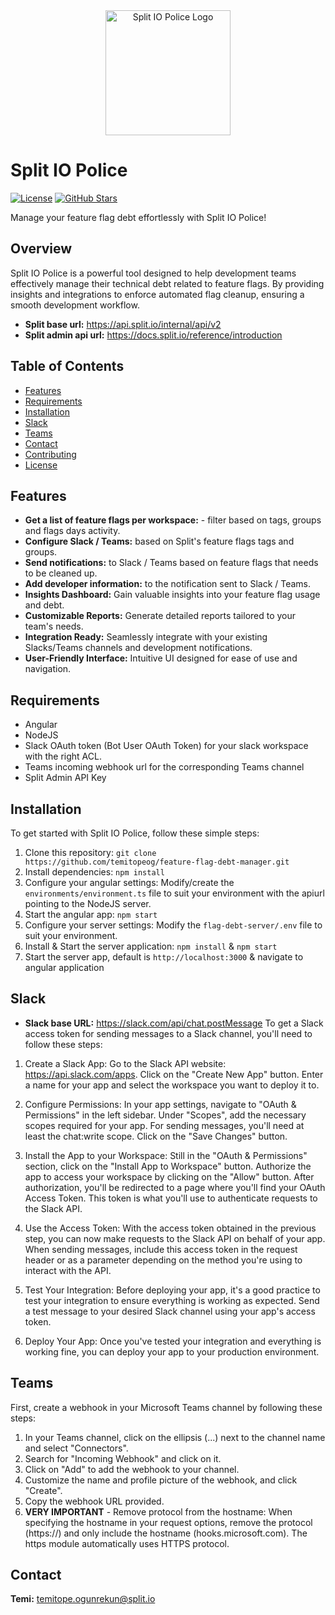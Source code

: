 <div align="center">
  <img src="https://yt3.googleusercontent.com/h07KGOH0L0GQgzQdDsPRKoyV6bD1koDcK1DOYmGXxTSQPe27gXLIL95CEMU8008Fdd7_8f_j-Ic=s900-c-k-c0x00ffffff-no-rj" alt="Split IO Police Logo" width="200px">
</div>

# Split IO Police

[![License](https://img.shields.io/badge/License-MIT-blue.svg)](https://github.com/temitopeog/feature-flag-debt-manager/blob/main/LICENSE)
[![GitHub Stars](https://img.shields.io/github/stars/temitopeog/feature-flag-debt-manager?style=social)](https://github.com/temitopeog/feature-flag-debt-manager/stargazers)


Manage your feature flag debt effortlessly with Split IO Police!

## Overview
Split IO Police is a powerful tool designed to help development teams effectively manage their technical debt related to feature flags. By providing insights and integrations to enforce automated flag cleanup, ensuring a smooth development workflow.
- **Split base url:** https://api.split.io/internal/api/v2
- **Split admin api url:** https://docs.split.io/reference/introduction


## Table of Contents

- [Features](#features)
- [Requirements](#requirements)
- [Installation](#installation)
- [Slack](#slack)
- [Teams](#teams)
- [Contact](#contact)
- [Contributing](#contributing)
- [License](#license)

## Features

- **Get a list of feature flags per workspace:** - filter based on tags, groups and flags days activity.
- **Configure Slack / Teams:** based on Split's feature flags tags and groups.
- **Send notifications:** to Slack / Teams based on feature flags that needs to be cleaned up.
- **Add developer information:** to the notification sent to Slack / Teams.
- **Insights Dashboard:** Gain valuable insights into your feature flag usage and debt.
- **Customizable Reports:** Generate detailed reports tailored to your team's needs.
- **Integration Ready:** Seamlessly integrate with your existing Slacks/Teams channels and development notifications.
- **User-Friendly Interface:** Intuitive UI designed for ease of use and navigation.

## Requirements

- Angular 
- NodeJS
- Slack OAuth token (Bot User OAuth Token) for your slack workspace with the right ACL.
- Teams incoming webhook url for the corresponding Teams channel
- Split Admin API Key

## Installation

To get started with Split IO Police, follow these simple steps:

1. Clone this repository: `git clone https://github.com/temitopeog/feature-flag-debt-manager.git`
2. Install dependencies: `npm install`
3. Configure your angular settings: Modify/create the `environments/environment.ts` file to suit your environment with the apiurl pointing to the NodeJS server.
4. Start the angular app: `npm start`
5. Configure your server settings: Modify the `flag-debt-server/.env` file to suit your environment.
6. Install & Start the server application:  `npm install` & `npm start`
7. Start the server app, default is  `http://localhost:3000` & navigate to angular application

## Slack
- **Slack base URL:** https://slack.com/api/chat.postMessage
To get a Slack access token for sending messages to a Slack channel, you'll need to follow these steps:

1. Create a Slack App:
Go to the Slack API website: https://api.slack.com/apps.
Click on the "Create New App" button.
Enter a name for your app and select the workspace you want to deploy it to.

2. Configure Permissions:
In your app settings, navigate to "OAuth & Permissions" in the left sidebar.
Under "Scopes", add the necessary scopes required for your app. For sending messages, you'll need at least the chat:write scope.
Click on the "Save Changes" button.

3. Install the App to your Workspace:
Still in the "OAuth & Permissions" section, click on the "Install App to Workspace" button.
Authorize the app to access your workspace by clicking on the "Allow" button.
After authorization, you'll be redirected to a page where you'll find your OAuth Access Token. This token is what you'll use to authenticate requests to the Slack API.

4. Use the Access Token:
With the access token obtained in the previous step, you can now make requests to the Slack API on behalf of your app.
When sending messages, include this access token in the request header or as a parameter depending on the method you're using to interact with the API.

5. Test Your Integration:
Before deploying your app, it's a good practice to test your integration to ensure everything is working as expected.
Send a test message to your desired Slack channel using your app's access token.

6. Deploy Your App:
Once you've tested your integration and everything is working fine, you can deploy your app to your production environment.

## Teams
First, create a webhook in your Microsoft Teams channel by following these steps:

1. In your Teams channel, click on the ellipsis (...) next to the channel name and select "Connectors".
2. Search for "Incoming Webhook" and click on it.
3. Click on "Add" to add the webhook to your channel.
4. Customize the name and profile picture of the webhook, and click "Create".
5. Copy the webhook URL provided.
6. **VERY IMPORTANT** - Remove protocol from the hostname: When specifying the hostname in your request options, remove the protocol (https://) and only include the hostname (hooks.microsoft.com). The https module automatically uses HTTPS protocol.


## Contact
**Temi:** temitope.ogunrekun@split.io
